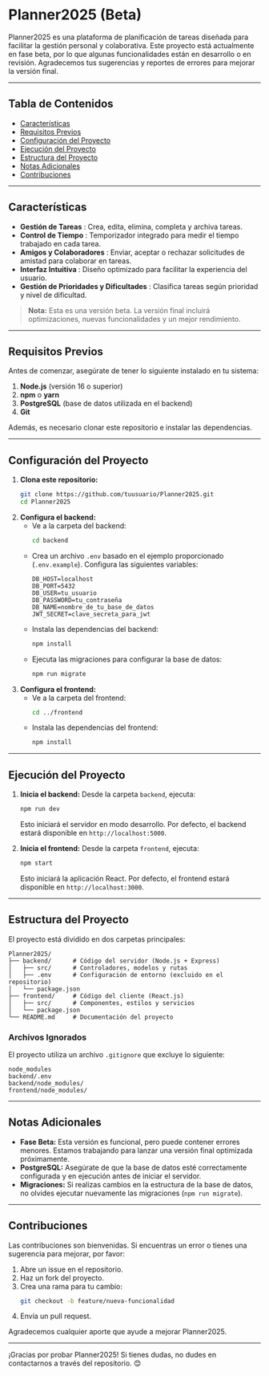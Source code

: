 
# Planner2025 (Beta)

Planner2025 es una plataforma de planificación de tareas diseñada para facilitar la gestión personal y colaborativa. Este proyecto está actualmente en fase beta, por lo que algunas funcionalidades están en desarrollo o en revisión. Agradecemos tus sugerencias y reportes de errores para mejorar la versión final.

---

## Tabla de Contenidos

* [Características](https://chatgpt.com/c/67981de9-797c-800a-addb-64fe1344a589#caracter%C3%ADsticas)
* [Requisitos Previos](https://chatgpt.com/c/67981de9-797c-800a-addb-64fe1344a589#requisitos-previos)
* [Configuración del Proyecto](https://chatgpt.com/c/67981de9-797c-800a-addb-64fe1344a589#configuraci%C3%B3n-del-proyecto)
* [Ejecución del Proyecto](https://chatgpt.com/c/67981de9-797c-800a-addb-64fe1344a589#ejecuci%C3%B3n-del-proyecto)
* [Estructura del Proyecto](https://chatgpt.com/c/67981de9-797c-800a-addb-64fe1344a589#estructura-del-proyecto)
* [Notas Adicionales](https://chatgpt.com/c/67981de9-797c-800a-addb-64fe1344a589#notas-adicionales)
* [Contribuciones](https://chatgpt.com/c/67981de9-797c-800a-addb-64fe1344a589#contribuciones)

---

## Características

* **Gestión de Tareas** : Crea, edita, elimina, completa y archiva tareas.
* **Control de Tiempo** : Temporizador integrado para medir el tiempo trabajado en cada tarea.
* **Amigos y Colaboradores** : Enviar, aceptar o rechazar solicitudes de amistad para colaborar en tareas.
* **Interfaz Intuitiva** : Diseño optimizado para facilitar la experiencia del usuario.
* **Gestión de Prioridades y Dificultades** : Clasifica tareas según prioridad y nivel de dificultad.

> **Nota:** Esta es una versión beta. La versión final incluirá optimizaciones, nuevas funcionalidades y un mejor rendimiento.

---

## Requisitos Previos

Antes de comenzar, asegúrate de tener lo siguiente instalado en tu sistema:

1. **Node.js** (versión 16 o superior)
2. **npm** o **yarn**
3. **PostgreSQL** (base de datos utilizada en el backend)
4. **Git**

Además, es necesario clonar este repositorio e instalar las dependencias.

---

## Configuración del Proyecto

1. **Clona este repositorio:**
   ```bash
   git clone https://github.com/tuusuario/Planner2025.git
   cd Planner2025
   ```
2. **Configura el backend:**
   * Ve a la carpeta del backend:
     ```bash
     cd backend
     ```
   * Crea un archivo `.env` basado en el ejemplo proporcionado (`.env.example`). Configura las siguientes variables:
     ```env
     DB_HOST=localhost
     DB_PORT=5432
     DB_USER=tu_usuario
     DB_PASSWORD=tu_contraseña
     DB_NAME=nombre_de_tu_base_de_datos
     JWT_SECRET=clave_secreta_para_jwt
     ```
   * Instala las dependencias del backend:
     ```bash
     npm install
     ```
   * Ejecuta las migraciones para configurar la base de datos:
     ```bash
     npm run migrate
     ```
3. **Configura el frontend:**
   * Ve a la carpeta del frontend:
     ```bash
     cd ../frontend
     ```
   * Instala las dependencias del frontend:
     ```bash
     npm install
     ```

---

## Ejecución del Proyecto

1. **Inicia el backend:**
   Desde la carpeta `backend`, ejecuta:

   ```bash
   npm run dev
   ```

   Esto iniciará el servidor en modo desarrollo. Por defecto, el backend estará disponible en `http://localhost:5000`.
2. **Inicia el frontend:**
   Desde la carpeta `frontend`, ejecuta:

   ```bash
   npm start
   ```

   Esto iniciará la aplicación React. Por defecto, el frontend estará disponible en `http://localhost:3000`.

---

## Estructura del Proyecto

El proyecto está dividido en dos carpetas principales:

```
Planner2025/
├── backend/      # Código del servidor (Node.js + Express)
│   ├── src/      # Controladores, modelos y rutas
│   ├── .env      # Configuración de entorno (excluido en el repositorio)
│   └── package.json
├── frontend/     # Código del cliente (React.js)
│   ├── src/      # Componentes, estilos y servicios
│   └── package.json
└── README.md     # Documentación del proyecto
```

### Archivos Ignorados

El proyecto utiliza un archivo `.gitignore` que excluye lo siguiente:

```
node_modules
backend/.env
backend/node_modules/
frontend/node_modules/
```

---

## Notas Adicionales

* **Fase Beta:** Esta versión es funcional, pero puede contener errores menores. Estamos trabajando para lanzar una versión final optimizada próximamente.
* **PostgreSQL:** Asegúrate de que la base de datos esté correctamente configurada y en ejecución antes de iniciar el servidor.
* **Migraciones:** Si realizas cambios en la estructura de la base de datos, no olvides ejecutar nuevamente las migraciones (`npm run migrate`).

---

## Contribuciones

Las contribuciones son bienvenidas. Si encuentras un error o tienes una sugerencia para mejorar, por favor:

1. Abre un issue en el repositorio.
2. Haz un fork del proyecto.
3. Crea una rama para tu cambio:
   ```bash
   git checkout -b feature/nueva-funcionalidad
   ```
4. Envía un pull request.

Agradecemos cualquier aporte que ayude a mejorar Planner2025.

---

¡Gracias por probar Planner2025! Si tienes dudas, no dudes en contactarnos a través del repositorio. 😊
